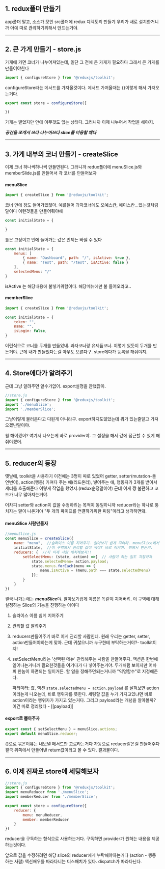 

## 1. redux폴더 만들기
app폴더 말고, 소스가 모인 src폴더에 redux 디렉토리 만들기
우리가 새로 설치한거니까 아예 따로 관리하기위해서 만드는거야.

---

## 2. 큰 가게 만들기 - store.js

가게에 가면 코너가 나누어져있는데, 일단 그 전에 큰 가게가 필요하다
그래서 큰 가게를 만들어야한다

```js
import { configureStore } from '@reduxjs/toolkit';
```

configureStore라는 메서드를 가져올것이다.
메서드 가져올때는 {}이렇게 해서 가져오는거다.

```js
export const store = configureStore({  
      
})
```

가게는 열었지만 안에 아무것도 없는 상태다. 
그러니까 이제 나누어서 작업을 해야지.

***공간을 쪼개서 쓰다 나누어쓰다 slice를 이용할 때다***

---

## 3. 가게 내부의 코너 만들기 - createSlice

이제 코너 하나씩하나씩 만들면된다. 
그러니까 redux폴더에 menuSlice.js와 memberSlide.js를 만들어서 각 코너를 만들어보자

#### menuSlice

```js
import { createSlice } from '@reduxjs/toolkit';
```

코너 안에 장도 들어가있잖아. 
예를들어 과자코너에도 오예스칸, 에이스칸...있는것처럼 말이다 
이런것들을 만들어줘야해

```js
const initialState = {  
      
}
```

틀은 고정이고 안에 들어가는 값은 언제든 바뀔 수 있다

```js
const initialState = {  
    menus: [  
        { name: "Dashboard", path: "/", isActive: true }, 
		{ name: "Test", path: "/test", isActive: false }  
    ],  
    selectedMenu: "/"  
}
```

isActive 는 해당내용에 불넣기위함이다. 해당메뉴에만 불 들어오라고..


#### memberSlice

```js
import { createSlice } from '@reduxjs/toolkit';  
  
const initialState = {  
    token: "",  
    name: "",  
    isLogin: false,  
}
```


이런식으로 코너를 두개를 만들었네.
과자코너랑 유제품코너. 이렇게 있듯이 두개를 만든거야.
근데 내가 만들었다는걸 아무도 모른다구.
store에다가 등록을 해줘야지.

---

## 4. Store에다가 알려주기

근데 그냥 알려주면 알수가없어. export설정을 안했잖아.

```js
//store.js
import { configureStore } from '@reduxjs/toolkit';  
import './menuSlice';  
import './memberSlice';
```

그냥이렇게 불러온다고 다된게 아니라구.
export하지도않았는데 뭐가 있는줄알고 가져오겠냔말이야.

뭘 해야겠어? 여기서 나오는게 바로 provider야.
그 설정을 해서 값에 접근할 수 있게 해줘야겠어.


---

## 5. reducer의 등장

옛날에, toolkit을 사용하기 이전에는 3명이 따로 있었어
getter, setter(mutation-돌연변이), action(행동)
가져다 주는 애(리드온리), 넣어주는 애, 행동자가 3개를 받아서 세터를 호출해준다
이렇게 작업을 했었지.(redux순정말이야)
근데 이게 짱 불편하고 코드가 너무 많아지는거야.

어차피 setter와 action이 값을 수정하려는 목적이 동일하니까
reducer라는 하나로 퉁치자는 말이 나온거야
"두 개의 파이프를 연결하기위한 피팅"이라고 생각하면돼. 


#### menuSlice 사람만들자 

```js
//menuSlice.js
const menuSlice = createSlice({  
    name: "menu",  //슬라이스 이름 지어주기. 알아보기 쉽게 지어라. menuSlice에서 Slice떼고.
    initialState,  //이 구역에서 관리할 값이 뭐야? 바로 이거야. 위에서 만든거.
    reducers: {  //자 이제 사람 배치해보자!!
        setSelectMenu: (state, action) =>{  // 사람이 하는 일도 지정하자
            state.selectedMenu= action.payload;  
            state.menus.forEach(menu => {  
                menu.isActive = (menu.path === state.selectedMenu)  
            });  
        }  
    }  
})
```

결국 나가는애는 ***menuSlice***야. 알아보기쉽게 이름은 똑같이 지어버려.
이 구역에 대해 설정하는 Slice의 기능을 진행하는 아이다

1. 슬라이스 이름 쉽게 지어주기

2. 관리할 값 알려주기

3. reducers만들어주기
	바로 이게 관리할 사람인데.
	원래 우리는 getter, setter, action만들어야하는게 맞아.
	근데 귀찮으니까 누구한테 부탁하는거야?- toolkit이지!

4. setSelectMenu라는 '선택된 메뉴' 관리해주는 사람을 만들어주자. 
	액션은 한번에 일어나는거니까 필요한것들을 여기다가 다 넣어주는거야.
	두개처럼 보이지만 어차피 한놈이 하면되는 일이거든.
	할 일을 정해주면되는거니까 "익명함수"로 지정해준다.
	
	파라미터: 값, 액션
	`state.selectedMenu = action.payload` 를 살펴보면 action이라는게 나오는데, 바로 행위자를 뜻한다. 세팅할 값을 누가 가지고있냐면 바로 action이라는 행위자가 가지고 있는거다. 
	그리고 payload라는 개념을 알아볼까? 이건 따로 정리했다 - [[payload]]
	


#### export로 뽑아주자

```js
export const { setSelectMenu } = menuSlice.actions;  
export default menuSlice.reducer;
```

{}으로 묶은이유는 내보낼 메서드만 고르라는거다
자동으로 reducer같은걸 만들어주다
결국 위쪽에서 만들어낸 return값이라고 볼 수 있다.
결과물이다.

---


## 6. 이제 진짜로 store에 세팅해보자

```js
//store.js
import { configureStore } from '@reduxjs/toolkit';  
import menuReducer from './menuSlice';  
import memberReducer from './memberSlice';  
  
export const store = configureStore({  
    reducer: {  
        menu: menuReducer,  
        member: memberReducer  
    }  
})
```

reducer을 구독하는 형식으로 사용하는거다.
구독하면 provider가 원하는 내용을 제공하는것이다.

앞으로 값을 수정하려면 해당 slice의 reducer에게 부탁해야하는거다 (action - 행동하는 사람)
액션배우를 따라다니는 디스패치가 있다. dispatch가 따라다닌다.
